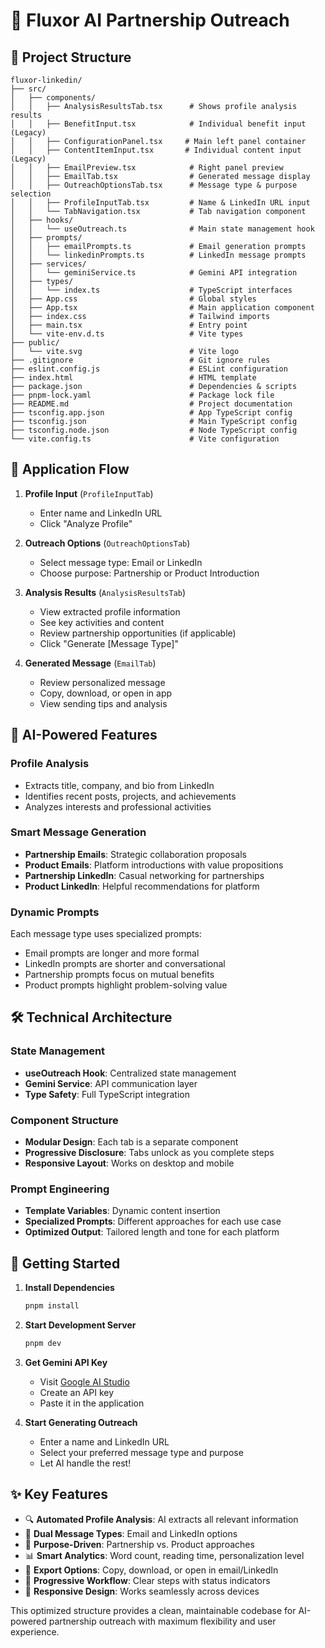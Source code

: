 # 🚀 Fluxor AI Partnership Outreach

## 📁 Project Structure

```
fluxor-linkedin/
├── src/
│   ├── components/
│   │   ├── AnalysisResultsTab.tsx      # Shows profile analysis results
│   │   ├── BenefitInput.tsx            # Individual benefit input (Legacy)
│   │   ├── ConfigurationPanel.tsx     # Main left panel container
│   │   ├── ContentItemInput.tsx       # Individual content input (Legacy)
│   │   ├── EmailPreview.tsx            # Right panel preview
│   │   ├── EmailTab.tsx                # Generated message display
│   │   ├── OutreachOptionsTab.tsx      # Message type & purpose selection
│   │   ├── ProfileInputTab.tsx         # Name & LinkedIn URL input
│   │   └── TabNavigation.tsx           # Tab navigation component
│   ├── hooks/
│   │   └── useOutreach.ts              # Main state management hook
│   ├── prompts/
│   │   ├── emailPrompts.ts             # Email generation prompts
│   │   └── linkedinPrompts.ts          # LinkedIn message prompts
│   ├── services/
│   │   └── geminiService.ts            # Gemini API integration
│   ├── types/
│   │   └── index.ts                    # TypeScript interfaces
│   ├── App.css                         # Global styles
│   ├── App.tsx                         # Main application component
│   ├── index.css                       # Tailwind imports
│   ├── main.tsx                        # Entry point
│   └── vite-env.d.ts                   # Vite types
├── public/
│   └── vite.svg                        # Vite logo
├── .gitignore                          # Git ignore rules
├── eslint.config.js                    # ESLint configuration
├── index.html                          # HTML template
├── package.json                        # Dependencies & scripts
├── pnpm-lock.yaml                      # Package lock file
├── README.md                           # Project documentation
├── tsconfig.app.json                   # App TypeScript config
├── tsconfig.json                       # Main TypeScript config
├── tsconfig.node.json                  # Node TypeScript config
└── vite.config.ts                      # Vite configuration
```

## 🔄 Application Flow

1. **Profile Input** (`ProfileInputTab`)
   - Enter name and LinkedIn URL
   - Click "Analyze Profile"

2. **Outreach Options** (`OutreachOptionsTab`)
   - Select message type: Email or LinkedIn
   - Choose purpose: Partnership or Product Introduction

3. **Analysis Results** (`AnalysisResultsTab`)
   - View extracted profile information
   - See key activities and content
   - Review partnership opportunities (if applicable)
   - Click "Generate [Message Type]"

4. **Generated Message** (`EmailTab`)
   - Review personalized message
   - Copy, download, or open in app
   - View sending tips and analysis

## 🤖 AI-Powered Features

### Profile Analysis
- Extracts title, company, and bio from LinkedIn
- Identifies recent posts, projects, and achievements
- Analyzes interests and professional activities

### Smart Message Generation
- **Partnership Emails**: Strategic collaboration proposals
- **Product Emails**: Platform introductions with value propositions
- **Partnership LinkedIn**: Casual networking for partnerships
- **Product LinkedIn**: Helpful recommendations for platform

### Dynamic Prompts
Each message type uses specialized prompts:
- Email prompts are longer and more formal
- LinkedIn prompts are shorter and conversational
- Partnership prompts focus on mutual benefits
- Product prompts highlight problem-solving value

## 🛠️ Technical Architecture

### State Management
- **useOutreach Hook**: Centralized state management
- **Gemini Service**: API communication layer
- **Type Safety**: Full TypeScript integration

### Component Structure
- **Modular Design**: Each tab is a separate component
- **Progressive Disclosure**: Tabs unlock as you complete steps
- **Responsive Layout**: Works on desktop and mobile

### Prompt Engineering
- **Template Variables**: Dynamic content insertion
- **Specialized Prompts**: Different approaches for each use case
- **Optimized Output**: Tailored length and tone for each platform

## 🚀 Getting Started

1. **Install Dependencies**
   ```bash
   pnpm install
   ```

2. **Start Development Server**
   ```bash
   pnpm dev
   ```

3. **Get Gemini API Key**
   - Visit [Google AI Studio](https://aistudio.google.com/)
   - Create an API key
   - Paste it in the application

4. **Start Generating Outreach**
   - Enter a name and LinkedIn URL
   - Select your preferred message type and purpose
   - Let AI handle the rest!

## ✨ Key Features

- 🔍 **Automated Profile Analysis**: AI extracts all relevant information
- 📧 **Dual Message Types**: Email and LinkedIn options
- 🎯 **Purpose-Driven**: Partnership vs. Product approaches
- 📊 **Smart Analytics**: Word count, reading time, personalization level
- 💾 **Export Options**: Copy, download, or open in email/LinkedIn
- 🔄 **Progressive Workflow**: Clear steps with status indicators
- 📱 **Responsive Design**: Works seamlessly across devices

This optimized structure provides a clean, maintainable codebase for AI-powered partnership outreach with maximum flexibility and user experience.